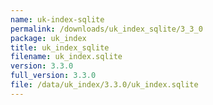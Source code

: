 ```yaml
---
name: uk-index-sqlite
permalink: /downloads/uk_index_sqlite/3_3_0
package: uk_index
title: uk_index_sqlite
filename: uk_index.sqlite
version: 3.3.0
full_version: 3.3.0
file: /data/uk_index/3.3.0/uk_index.sqlite
---
```

